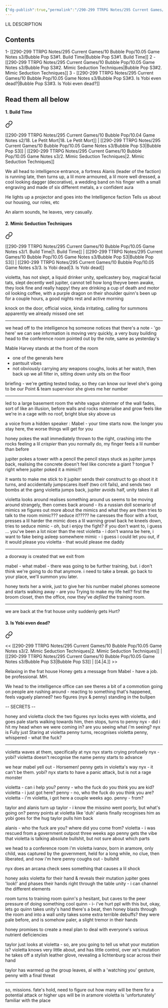 ```yaml
---
{"dg-publish":true,"permalink":"/290-299 TTRPG Notes/295 Current Games/10 Bubble Pop/10.05 Game Notes s3/Bubble Pop S3/"}
---
```



LIL DESCRIPTION

## Contents

1- [[290-299 TTRPG Notes/295 Current Games/10 Bubble Pop/10.05 Game Notes s3/Bubble Pop S3#1. Build Time\|Bubble Pop S3#1. Build Time]]
2 - [[290-299 TTRPG Notes/295 Current Games/10 Bubble Pop/10.05 Game Notes s3/Bubble Pop S3#2. Mimic Seduction Techniques\|Bubble Pop S3#2. Mimic Seduction Techniques]]
3 - [[290-299 TTRPG Notes/295 Current Games/10 Bubble Pop/10.05 Game Notes s3/Bubble Pop S3#3. Is Yobi even dead?\|Bubble Pop S3#3. Is Yobi even dead?]]

## Read them all below

#### 1. Build Time

<div class="transclusion internal-embed is-loaded"><a class="markdown-embed-link" href="/290-299-ttrpg-notes/295-current-games/10-bubble-pop/10-05-game-notes-s3/1-build-time/" aria-label="Open link"><svg xmlns="http://www.w3.org/2000/svg" width="24" height="24" viewBox="0 0 24 24" fill="none" stroke="currentColor" stroke-width="2" stroke-linecap="round" stroke-linejoin="round" class="svg-icon lucide-link"><path d="M10 13a5 5 0 0 0 7.54.54l3-3a5 5 0 0 0-7.07-7.07l-1.72 1.71"></path><path d="M14 11a5 5 0 0 0-7.54-.54l-3 3a5 5 0 0 0 7.07 7.07l1.71-1.71"></path></svg></a><div class="markdown-embed">





[[290-299 TTRPG Notes/295 Current Games/10 Bubble Pop/10.04 Game Notes s2/18. Le Petit Mort\|18. Le Petit Mort]] | [[290-299 TTRPG Notes/295 Current Games/10 Bubble Pop/10.05 Game Notes s3/Bubble Pop S3\|Bubble Pop S3]] | [[290-299 TTRPG Notes/295 Current Games/10 Bubble Pop/10.05 Game Notes s3/2. Mimic Seduction Techniques\|2. Mimic Seduction Techniques]]

We all head to intelligence entrance, a fortress
Alanis (leader of the faction) is running late, then turns up, a lil more armoured, a lil more well dressed, a cool looking dagger (decorative), a wedding band on his finger with a small engraving and made of six different metals, a v confident aura

He lights up a projector and goes into the Intelligence faction
Tells us about our housing, our roles, etc

An alarm sounds, he leaves, very casually.

</div></div>


#### 2. Mimic Seduction Techniques

<div class="transclusion internal-embed is-loaded"><a class="markdown-embed-link" href="/290-299-ttrpg-notes/295-current-games/10-bubble-pop/10-05-game-notes-s3/2-mimic-seduction-techniques/" aria-label="Open link"><svg xmlns="http://www.w3.org/2000/svg" width="24" height="24" viewBox="0 0 24 24" fill="none" stroke="currentColor" stroke-width="2" stroke-linecap="round" stroke-linejoin="round" class="svg-icon lucide-link"><path d="M10 13a5 5 0 0 0 7.54.54l3-3a5 5 0 0 0-7.07-7.07l-1.72 1.71"></path><path d="M14 11a5 5 0 0 0-7.54-.54l-3 3a5 5 0 0 0 7.07 7.07l1.71-1.71"></path></svg></a><div class="markdown-embed">





[[290-299 TTRPG Notes/295 Current Games/10 Bubble Pop/10.05 Game Notes s3/1. Build Time\|1. Build Time]] | [[290-299 TTRPG Notes/295 Current Games/10 Bubble Pop/10.05 Game Notes s3/Bubble Pop S3\|Bubble Pop S3]] | [[290-299 TTRPG Notes/295 Current Games/10 Bubble Pop/10.05 Game Notes s3/3. Is Yobi dead\|3. Is Yobi dead]]

violetta, has not slept, a liquid drinker
unity, spellcastery boy, magical facial tats, slept decently well
jupiter, cannot tell how long theyve been awake, they look fine and really happy! they are drinking a cup of death and motor oil looking coffee, with a purple dragon on their shoulder
quinn's been up for a couple hours, a good nights rest and active morning

knock on the door, official voice, kinda irritating, calling for summons
apparently we already missed one set

---

we head off to the intelligence hq
someone notices that there's a note - 'go here'
we can see information is moving very quickly, a very busy building
head to the conference room pointed out by the note, same as yesterday's

Mable Harvey stands at the front of the room 
- one of the generals here
- pantsuit vibes
- not obviously carrying any weapons
coughs, looks at her watch, then back up
we all filter in, sitting down
unity sits on the floor

briefing - we're getting tested today, so they can know our level
she's going to be our Point & team supervisor
she gives me her number

---

led to a large basement room
the white vague shimmer of the wall fades, sort of like an illusion, before walls and rocks materialise and grow
feels like we're in a cage with no roof, bright blue sky above us

a voice from a hidden speaker :
Mabel - your time starts now. the longer you stay here, the worse things will get for you

honey pokes the wall
immediately thrown to the right, crashing into the rocks
feeling a lil _crispier_ than you normally do, my finger feels a lil number than before

jupiter pokes a tower with a pencil
the pencil stays stuck as jupiter jumps back, realising the concrete doesn't feel like concrete
a giant ? tongue ? right where jupiter poked it
a mimic!!!

it wants to make me stick to it
jupiter sends their construct to go shoot it
it turns, and accidentally jumpscares itself (two crit fails), and sends two bombs at the gang
violetta jumps back, jupiter avoids half, unity takes it all

violetta looks around
realises something around us seems to be moving around strangely, then comes back around - its a russian doll scenario of mimics
xe figures out more about the mimics and what they are
then tries to talk to the room mimic??? seduce it?????
he caresses the floor with a foot, presses a lil harder
the mimic does a lil warning growl back
he kneels down, tries to seduce
mimic - oh, but i enjoy the fight? if you don't want to, i guess ... you've been a lot nicer than the rest
violetta - i don't wanna be here, i want to fake being asleep somewhere
mimic - i guess i could let you out, if it would please you
violetta - that would please me daddy

---

a doorway is created that we exit from

mabel - what
mabel - there was going to be further training, but. i don't think we're going to do that anymore. i need to take a break. go back to your place, we'll summon you later.

honey texts her a wink, just to give her his number
mabel phones someone and starts walking away - are you Trying to make my life hell? first the broom closet, then the office, now they've _defiled_ the training room.

---

we are back at the frat house
unity suddenly gets Hurt?

</div></div>


#### 3. Is Yobi even dead?

<div class="transclusion internal-embed is-loaded"><a class="markdown-embed-link" href="/290-299-ttrpg-notes/295-current-games/10-bubble-pop/10-05-game-notes-s3/3-is-yobi-dead/" aria-label="Open link"><svg xmlns="http://www.w3.org/2000/svg" width="24" height="24" viewBox="0 0 24 24" fill="none" stroke="currentColor" stroke-width="2" stroke-linecap="round" stroke-linejoin="round" class="svg-icon lucide-link"><path d="M10 13a5 5 0 0 0 7.54.54l3-3a5 5 0 0 0-7.07-7.07l-1.72 1.71"></path><path d="M14 11a5 5 0 0 0-7.54-.54l-3 3a5 5 0 0 0 7.07 7.07l1.71-1.71"></path></svg></a><div class="markdown-embed">





<< [[290-299 TTRPG Notes/295 Current Games/10 Bubble Pop/10.05 Game Notes s3/2. Mimic Seduction Techniques\|2. Mimic Seduction Techniques]] | [[290-299 TTRPG Notes/295 Current Games/10 Bubble Pop/10.05 Game Notes s3/Bubble Pop S3\|Bubble Pop S3]] | [[4.\|4.]] >>

Relaxing in the frat house
Honey gets a message from Mabel - have a job. be professional. MH.

We head to the intelligence office
can see theres a bit of a commotion going on
people are rushing around - reacting to something that's happened, feels vaguely planned?
two figures (nyx & penny) standing in the bullpen

-- SECRETS --

honey and violetta clock the two figures
nyx locks eyes with violetta, and goes pale
starts walking towards him, then stops, turns to penny
nyx - did i hit my head when we were coming in? are you seeing what i'm seeing?
nyx is Fully just Staring at violetta
penny turns, recognises violetta
penny, whispered - what the fuck?

---

violetta waves at them, specifically at nyx
nyx starts crying profusely
nyx - yobi?
violetta doesn't recognise the name
penny starts to advance

we hear mabel yell out - Horsemen!
penny gets in violetta's way
nyx - it can't be them. yobi?
nyx starts to have a panic attack, but is not a rage monster

violetta - can i help you?
penny - who the fuck do you think you are kid?
violetta - i just got here?
penny - no, who the fuck do you think you are?
violetta - i'm violetta, i got here a couple weeks ago.
penny - from?

taylor and alanis turn up
taylor - i know the missino went poorly, but what's going on?
penny points at violetta like 'duh'
alanis finally recognises him as yobi
goes for the hug
taylor pulls him back

alanis - who the fuck are you? where did you come from?
violetta - i was rescued from a government outpost three weeks ago
penny gets the vibe that violetta is talking absolute bullshit, but not sure about which parts

we head to a conference room
i'm violetta ivanov, born in aramore, only child, was captured by the government, held for a long while, no clue, then liberated, and now i'm here
penny coughs out - bullshit

nyx does an arcana check
sees something that causes a lil shock

honey asks violetta for their hand & reveals their mutation
jupiter goes 'look!' and phases their hands right through the table
unity - i can channel the different elements

room turns to training room
quinn's p hesitant, but caves to the peer pressure of doing something cool
quinn - i- i've hurt ppl with this but, okay, lets go
quinn takes unity's hand
there's a beat, then honey blasts through the room and into a wall
unity takes some extra terrible debuffs?
they were pale before, and is somehow paler, a slight tremor in their hands

honey promises to create a meal plan to deal with everyone's various nutrient deficiencies



taylor just looks at violetta - so, are you going to tell us what your mutation is?
violetta knows very little about, and has little control, over xe's mutation
he takes off a stylish leather glove, revealing a lichtenburg scar across their hand

taylor has warmed up
the group leaves, al with a 'watching you' gesture, penny with a final threat

---

so, missions. 
fate's hold, need to figure out how many will be there for a potential attack
or higher ups will be in aramore
	violetta is 'unfortunately' familiar with the place


</div></div>
